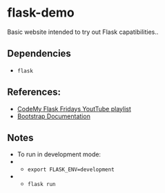 # flask-demo
Basic website intended to try out Flask capatibilities..

## Dependencies
- `flask`

## References:
- [CodeMy Flask Fridays YoutTube playlist](https://www.youtube.com/watch?v=0Qxtt4veJIc&list=PLCC34OHNcOtolz2Vd9ZSeSXWc8Bq23yEz&index=2)
- [Bootstrap Documentation](https://getbootstrap.com/docs/5.2/getting-started/introduction/)

## Notes
- To run in development mode:
- - `export FLASK_ENV=development`
- - `flask run`